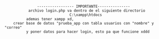                    ----------------- IMPORTANTE---------------
               archivo login.php va dentro de el siguiente directorio
                                  C:\xampp\htdocs
              ademas tener xampp xd,
        crear base de datos "prueba_app con tabla usuarios con "nombre" y "correo"
              y poner datos para hacer login, esto pa que funcione xddd
